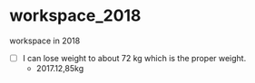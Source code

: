 # workspace_2018
workspace in 2018  

- [ ] I can lose weight to about 72 kg which is the proper weight. 
   - 2017.12,85kg
